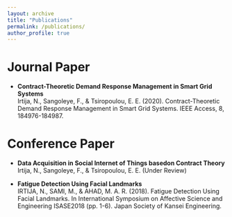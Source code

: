 ```yaml
---
layout: archive
title: "Publications"
permalink: /publications/
author_profile: true
---
```


Journal Paper
=============

- **Contract-Theoretic Demand Response Management in Smart Grid Systems**    
	Irtija, N., Sangoleye, F., & Tsiropoulou, E. E. (2020). Contract-Theoretic Demand Response Management in Smart Grid Systems. IEEE Access, 8, 184976-184987.

Conference Paper
================

- **Data Acquisition in Social Internet of Things basedon Contract Theory**   
	Irtija, N., Sangoleye, F., & Tsiropoulou, E. E. (Under Review)

- **Fatigue Detection Using Facial Landmarks**   
	IRTIJA, N., SAMI, M., & AHAD, M. A. R. (2018). Fatigue Detection Using Facial Landmarks. In International Symposium on Affective Science and Engineering ISASE2018 (pp. 1-6). Japan Society of Kansei Engineering.
